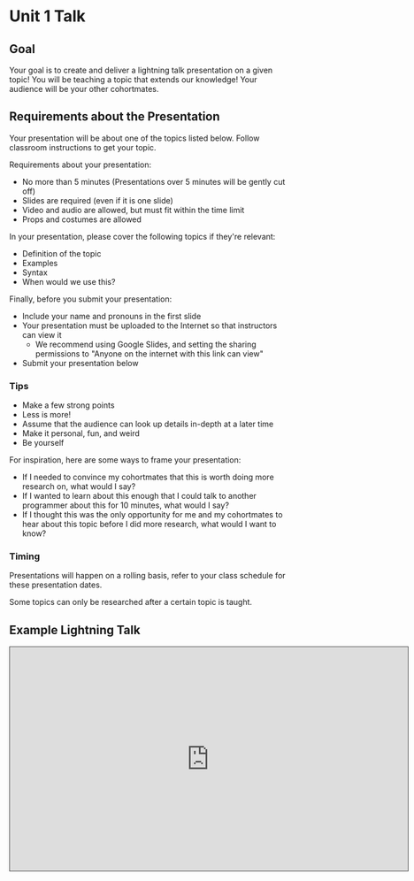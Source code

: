 # Unit 1 Talk

## Goal

Your goal is to create and deliver a lightning talk presentation on a given topic! You will be teaching a topic that extends our knowledge! Your audience will be your other cohortmates.

## Requirements about the Presentation

Your presentation will be about one of the topics listed below. Follow classroom instructions to get your topic.

Requirements about your presentation:

- No more than 5 minutes (Presentations over 5 minutes will be gently cut off)
- Slides are required (even if it is one slide)
- Video and audio are allowed, but must fit within the time limit
- Props and costumes are allowed

In your presentation, please cover the following topics if they're relevant:

- Definition of the topic
- Examples
- Syntax
- When would we use this?

Finally, before you submit your presentation:

- Include your name and pronouns in the first slide
- Your presentation must be uploaded to the Internet so that instructors can view it
  - We recommend using Google Slides, and setting the sharing permissions to "Anyone on the internet with this link can view"
- Submit your presentation below

### Tips

- Make a few strong points
- Less is more!
- Assume that the audience can look up details in-depth at a later time
- Make it personal, fun, and weird
- Be yourself

For inspiration, here are some ways to frame your presentation:

- If I needed to convince my cohortmates that this is worth doing more research on, what would I say?
- If I wanted to learn about this enough that I could talk to another programmer about this for 10 minutes, what would I say?
- If I thought this was the only opportunity for me and my cohortmates to hear about this topic before I did more research, what would I want to know?

### Timing

Presentations will happen on a rolling basis, refer to your class schedule for these presentation dates.

Some topics can only be researched after a certain topic is taught.

## Example Lightning Talk

<iframe src="https://adaacademy.hosted.panopto.com/Panopto/Pages/Embed.aspx?id=ed194fea-ccf5-48f8-b231-acea000d11ee&autoplay=false&offerviewer=true&showtitle=true&showbrand=false&start=0&interactivity=all" height="405" width="720" style="border: 1px solid #464646;" allowfullscreen allow="autoplay"></iframe>
